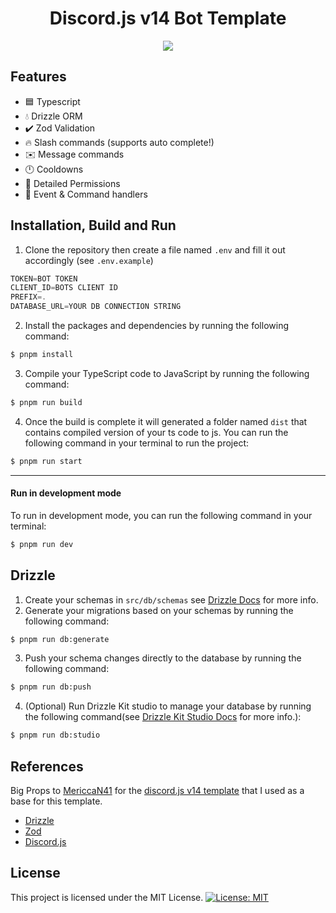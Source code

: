 <h1 style="text-align:center;">Discord.js v14 Bot Template</h1>

<p align="center">
  <a href="https://skillicons.dev">
    <img src="https://skillicons.dev/icons?i=discord,ts,nodejs,postgres,supabase" />
  </a>
</p>

## Features

- 🟦 Typescript
- 💧 Drizzle ORM
- ✔️ Zod Validation
- 🔥 Slash commands (supports auto complete!)
- ✉️ Message commands
- 🕛 Cooldowns
- 🏴 Detailed Permissions
- 💪 Event & Command handlers

## Installation, Build and Run

1. Clone the repository then create a file named `.env` and fill it out accordingly (see `.env.example`)

```js
TOKEN=BOT TOKEN
CLIENT_ID=BOTS CLIENT ID
PREFIX=.
DATABASE_URL=YOUR DB CONNECTION STRING
```

2. Install the packages and dependencies by running the following command:

```bash
$ pnpm install
```

3. Compile your TypeScript code to JavaScript by running the following command:

```bash
$ pnpm run build
```

4. Once the build is complete it will generated a folder named `dist` that contains compiled version of your ts code to js. You can run the following command in your terminal to run the project:

```bash
$ pnpm run start
```

---

#### Run in development mode

To run in development mode, you can run the following command in your terminal:

```bash
$ pnpm run dev
```

## Drizzle

1. Create your schemas in `src/db/schemas` see [Drizzle Docs](https://orm.drizzle.team/docs/sql-schema-declaration) for more info.
2. Generate your migrations based on your schemas by running the following command:

```bash
$ pnpm run db:generate
```

3. Push your schema changes directly to the database by running the following command:

```bash
$ pnpm run db:push
```

4. (Optional) Run Drizzle Kit studio to manage your database by running the following command(see [Drizzle Kit Studio Docs](https://orm.drizzle.team/drizzle-studio/overview) for more info.):

```bash
$ pnpm run db:studio
```

## References

Big Props to [MericcaN41](https://github.com/MericcaN41) for the [discord.js v14 template](https://github.com/MericcaN41/discordjs-v14-template-ts) that I used as a base for this template.

- [Drizzle](https://orm.drizzle.team/)
- [Zod](https://zod.dev/)
- [Discord.js](https://discord.js.org/#/)

## License

This project is licensed under the MIT License.
[![License: MIT](https://img.shields.io/badge/License-MIT-yellow.svg)](https://opensource.org/licenses/MIT)
